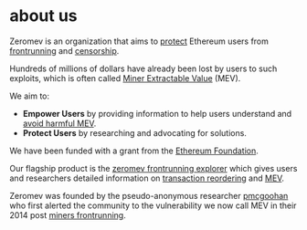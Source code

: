 # about us

Zeromev is an organization that aims to [protect](/wayforward) Ethereum users from [frontrunning](/terms#frontrunning) and [censorship](/terms#censorship).

Hundreds of millions of dollars have already been lost by users to such exploits, which is often called [Miner Extractable Value](/terms#miner-extractable-value) (MEV).

We aim to:

*   __Empower Users__ by providing information to help users understand and [avoid harmful MEV](/wayforward).
*   __Protect Users__ by researching and advocating for solutions.

We have been funded with a grant from the [Ethereum Foundation](https://www.ethereum.org).

Our flagship product is the [zeromev frontrunning explorer](/explorer) which gives users and researchers detailed information on [transaction reordering](/terms#transaction-reordering) and [MEV](/terms#miner-extractable-value).

Zeromev was founded by the pseudo-anonymous researcher [pmcgoohan](https://twitter.com/pmcgoohanCrypto) who first alerted the community to the vulnerability we now call MEV in their 2014 post [miners frontrunning](https://www.reddit.com/r/ethereum/comments/2d84yv/miners_frontrunning).
